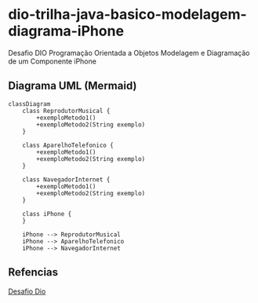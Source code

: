 # dio-trilha-java-basico-modelagem-diagrama-iPhone
Desafio DIO Programação Orientada a Objetos Modelagem e Diagramação de um Componente iPhone


## Diagrama UML (Mermaid)
```mermaid
classDiagram
    class ReprodutorMusical {
        +exemploMetodo1()
        +exemploMetodo2(String exemplo)
    }

    class AparelhoTelefonico {
        +exemploMetodo1()
        +exemploMetodo2(String exemplo)
    }

    class NavegadorInternet {
        +exemploMetodo1()
        +exemploMetodo2(String exemplo)
    }

    class iPhone {
    }

    iPhone --> ReprodutorMusical
    iPhone --> AparelhoTelefonico
    iPhone --> NavegadorInternet
```


## Refencias

[Desafio Dio](https://github.com/glysns/trilha-java-basico/desafios/poo/README.md)
